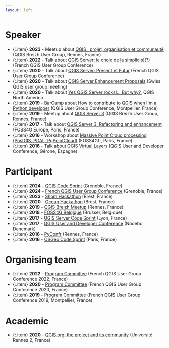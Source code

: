 ```yaml
---
layout: left
---
```



# Speaker

  + {:.item} **2023** - Meetup about <a href="">QGIS : projet, organisation et communauté</a> (QGIS Breizh User Group, Rennes, France)
  + {:.item} **2022** - Talk about <a href="http://conf.qgis.osgeo.fr/z20_programme.html">QGIS Server: le choix de la simplicité(?)</a> (French QGIS User Group Conference)
  + {:.item} **2020** - Talk about <a href="https://raw.githack.com/qcooperative/presentations/master/qgis-fr-meeting-2020/build/index.html#/presentation-title">QGIS Server: Présent et Futur</a> (French QGIS User Group Conference)
  + {:.item} **2020** - Talk about <a href="https://www.qgis.ch/en/association/user-meetings/user-meeting-online-autumn-2020">QGIS Server Enhancement Proposals</a> (Swiss QGIS user group meeting)
  + {:.item} **2020** - Talk about <a href="http://qgis.us/qgis-na-2020">Yes QGIS Server rocks!... But why?</a>, QGIS North America
  + {:.item} **2019** - BarCamp about <a href="http://conf.qgis.osgeo.fr/2019/12/12/QGISDay_jour1.html">How to contribute to QGIS when I'm a Python developer</a> (QGIS User Group Conference, Montpellier, France)
  + {:.item} **2019** - Meetup about <a href="">QGIS Server 3</a> (QGIS Breizh User Group, Rennes, France)
  + {:.item} **2017** - Talk about <a href="https://europe.foss4g.org/2017/assets/pdf/FOSS4G-Europe-2017-Program.pdf">QGIS Server 3: Refactoring and enhancement</a> (FOSS4G Europe, Paris, France)
  + {:.item} **2016** - Workshop about <a href="http://osgeo.asso.fr/foss4gfr-2016/programme.html">Massive Point Cloud processing (PostGIS, PDAL, PgPointCloud)</a> (FOSS4Gfr, Paris, France)
  + {:.item} **2016** - Talk about <a href="http://blog.qgis.org/2016/06/30/report-back-15th-qgis-hackfest-in-girona-spain/">QGIS Virtual Layers</a> (QGIS User and Developer Conference, Gérone, Espagne)

# Participant

  + {:.item} **2024** - <a href="https://github.com/qgis/QGIS/wiki/Code-Sprint-QGIS-Grenoble,-March-2024">QGIS Code Sprint</a> (Grenoble, France)
  + {:.item} **2024** - <a href="https://www.osgeo.org/events/french-qgis-users-days-2024/">French QGIS User Group Conference</a> (Grenoble, France)
  + {:.item} **2023** - <a href="https://www.shom.fr/">Shom Hackathon</a> (Brest, France)
  + {:.item} **2020** - <a href="https://www.campusmer.fr/Ocean-Hackathon_-Ocean-Hackathon_-2020-3367-1306-0-0.html">Ocean Hackathon</a> (Brest, France)
  + {:.item} **2019** - <a href="https://twitter.com/Qgis_Bzh/status/1176431791437168642">QGIS Breizh Meetup</a> (Rennes, France)
  + {:.item} **2018** - <a href="">FOSS4G Belgique</a> (Brussel, Belgique)
  + {:.item} **2017** - <a href="https://github.com/qgis/QGIS/wiki/QGIS3---QGIS-Server-code-sprint-Notes">QGIS Server Code Sprint</a> (Lyon, France)
  + {:.item} **2017** - <a href="https://github.com/qgis/QGIS/wiki/19th-QGIS-Developer-Meeting-and-3rd-User-conference-in-N%C3%B8debo,-August-2-11-2017">QGIS User and Developer Conference</a> (Nødebo, Danemark)
  + {:.item} **2016** - <a href="https://www.pycon.fr/2016/">PyConfr</a> (Rennes, France)
  + {:.item} **2016** - <a href="https://wiki.osgeo.org/wiki/Paris_Code_Sprint_2016">OSGeo Code Sprint</a> (Paris, France)

# Organising team

  + {:.item} **2022** - <a href="http://conf.qgis.osgeo.fr/">Program Committee</a> (French QGIS User Group Conference 2022, France)
  + {:.item} **2020** - <a href="http://conf.qgis.osgeo.fr/">Program Committee</a> (French QGIS User Group Conference 2020, France)
  + {:.item} **2019** - <a href="http://conf.qgis.osgeo.fr/">Program Committee</a> (French QGIS User Group Conference 2019, Montpellier, France)

# Academic

  + {:.item} **2020** - <a href="">QGIS.org: the project and its community</a> (Université Rennes 2, France)
